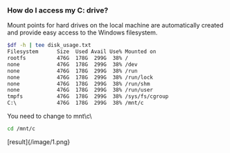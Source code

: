 ### How do I access my C: drive?
Mount points for hard drives on the local machine are automatically created and provide easy access to the Windows filesystem. 
```bash
$df -h | tee disk_usage.txt  
Filesystem      Size  Used Avail Use% Mounted on
rootfs          476G  178G  299G  38% /
none            476G  178G  299G  38% /dev
none            476G  178G  299G  38% /run
none            476G  178G  299G  38% /run/lock
none            476G  178G  299G  38% /run/shm
none            476G  178G  299G  38% /run/user
tmpfs           476G  178G  299G  38% /sys/fs/cgroup
C:\             476G  178G  299G  38% /mnt/c
```
You need to change to mnt\c\
```bash
cd /mnt/c

```
[result]{/image/1.png}

